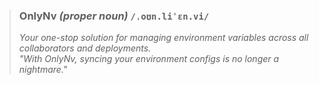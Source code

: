 > ### **OnlyNv** *(proper noun)* `/ˌoʊn.liˈɛn.vi/`
> *Your one-stop solution for managing environment variables across all collaborators and deployments.*  
> _"With OnlyNv, syncing your environment configs is no longer a nightmare."_

